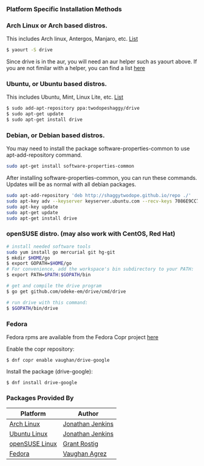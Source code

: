 ### Platform Specific Installation Methods


### Arch Linux or Arch based distros.
This includes Arch linux, Antergos, Manjaro, etc. [List](https://wiki.archlinux.org/index.php/Arch_based_distributions_(active))

```sh
$ yaourt -S drive
```
Since drive is in the aur, you will need an aur helper such as yaourt above. If you are not fimilar with
a helper, you can find a list [here](https://wiki.archlinux.org/index.php/AUR_helpers#AUR_search.2Fbuild_helpers)


### Ubuntu, or Ubuntu based distros. 
This includes Ubuntu, Mint, Linux Lite, etc. [List](http://distrowatch.com/search.php?basedon=Ubuntu)

```sh
$ sudo add-apt-repository ppa:twodopeshaggy/drive
$ sudo apt-get update
$ sudo apt-get install drive
```

### Debian, or Debian based distros.
You may need to install the package software-properties-common to use apt-add-repository command.

```sh
sudo apt-get install software-properties-common
```

After installing software-properties-common, you can run these commands. Updates will be as normal with all debian packages.

```sh
sudo apt-add-repository 'deb http://shaggytwodope.github.io/repo ./'
sudo apt-key adv --keyserver keyserver.ubuntu.com --recv-keys 7086E9CC7EC3233B
sudo apt-key update
sudo apt-get update
sudo apt-get install drive
```

### openSUSE distro. (may also work with CentOS, Red Hat)
```sh
# install needed software tools
sudo yum install go mercurial git hg-git
$ mkdir $HOME/go
$ export GOPATH=$HOME/go
# For convenience, add the workspace's bin subdirectory to your PATH:
$ export PATH=$PATH:$GOPATH/bin

# get and compile the drive program
$ go get github.com/odeke-em/drive/cmd/drive

# run drive with this command:
$ $GOPATH/bin/drive
```

### Fedora
Fedora rpms are available from the Fedora Copr project [here](https://copr.fedorainfracloud.org/coprs/vaughan/drive-google/)

Enable the copr repository:

```
$ dnf copr enable vaughan/drive-google
```

Install the package (drive-google):

```
$ dnf install drive-google
```

### Packages Provided By

Platform | Author |
---------| -------|
[Arch Linux](https://aur.archlinux.org/packages/drive) | [Jonathan Jenkins](https://github.com/shaggytwodope)
[Ubuntu Linux](https://launchpad.net/~twodopeshaggy/+archive/ubuntu/drive) | [Jonathan Jenkins](https://github.com/shaggytwodope)
[openSUSE Linux]() | [Grant Rostig](https://github.com/grantrostig)
[Fedora](https://copr.fedorainfracloud.org/coprs/vaughan/drive-google/) | [Vaughan Agrez](https://github.com/agrez)

